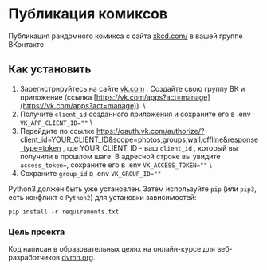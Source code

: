 # Публикация комиксов
Публикация рандомного комикса с сайта [xkcd.com/](https://xkcd.com/) в вашей группе ВКонтакте

## Как установить
1. Зарегистрируйтесь на сайте [vk.com](https://vk.com/feed) . Создайте свою группу ВК и приложение 
(ссылка [https://vk.com/apps?act=manage](https://vk.com/apps?act=manage)). \
2. Получите ```client_id``` созданного приложения и сохраните его в .env ```VK_APP_CLIENT_ID=""``` \
3. Перейдите по ссылке 
https://oauth.vk.com/authorize/?client_id=YOUR_CLIENT_ID&scope=photos,groups,wall,offline&response_type=token
, где YOUR_CLIENT_ID - ваш ```client_id``` , который вы получили в прошлом шаге. В адресной строке вы увидите 
```access_token=```, сохраните его в .env ```VK_ACCESS_TOKEN=""``` \
4. Сохраните ```group_id``` в .env ```VK_GROUP_ID=""```

Python3 должен быть уже установлен. Затем используйте ```pip``` (или ```pip3```, есть конфликт с ```Python2```) для установки зависимостей:

```pip install -r requirements.txt```
### Цель проекта
Код написан в образовательных целях на онлайн-курсе для веб-разработчиков [dvmn.org](https://dvmn.org/).